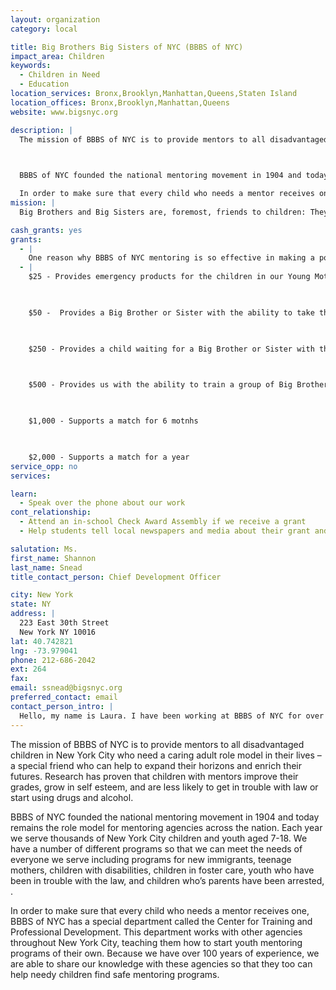 ```yaml
---
layout: organization
category: local

title: Big Brothers Big Sisters of NYC (BBBS of NYC)
impact_area: Children
keywords: 
  - Children in Need
  - Education
location_services: Bronx,Brooklyn,Manhattan,Queens,Staten Island
location_offices: Bronx,Brooklyn,Manhattan,Queens
website: www.bigsnyc.org

description: |
  The mission of BBBS of NYC is to provide mentors to all disadvantaged children in New York City who need a caring adult role model in their lives – a special friend who can help to expand their horizons and enrich their futures. Research has proven that children with mentors improve their grades, grow in self esteem, and are less likely to get in trouble with law or start using drugs and alcohol.

  

  BBBS of NYC founded the national mentoring movement in 1904 and today remains the role model for mentoring agencies across the nation. Each year we serve thousands of New York City children and youth aged 7-18. We have a number of different programs so that we can meet the needs of everyone we serve including programs for new immigrants, teenage mothers, children with disabilities, children in foster care, youth who have been in trouble with the law, and children who’s parents have been arrested, . 

  In order to make sure that every child who needs a mentor receives one, BBBS of NYC has a special department called the Center for Training and Professional Development. This department works with other agencies throughout New York City, teaching them how to start youth mentoring programs of their own. Because we have over 100 years of experience, we are able to share our knowledge with these agencies so that they too can help needy children find safe mentoring programs. 
mission: |
  Big Brothers and Big Sisters are, foremost, friends to children: They share everyday activities, expand horizons, and experience the joy in even the simplest events. Within those little moments lies the big magic that a Big Brother or Big Sister brings to the life of a young person.

cash_grants: yes
grants: 
  - |
    One reason why BBBS of NYC mentoring is so effective in making a positive difference in the lives of young people is that we closely supervise each mentoring match. We have many different mentoring programs for different groups of young people, and in every one, our staff of professional social workers does a lot of work behind the scenes to screen volunteers, find the right big brother or sister (called a “Big”) for each little brother or sister (called a “Little”) and support them to make every mentoring match a success. A Penny Harvest donation would provide the funding towards one Big and one Little to be matched for one year.
  - |
    $25 - Provides emergency products for the children in our Young Mothers Program

    

    $50 -  Provides a Big Brother or Sister with the ability to take their little to a new and fun experience

    

    $250 - Provides a child waiting for a Big Brother or Sister with the ability to participate in our events and activities.

    

    $500 - Provides us with the ability to train a group of Big Brothers and Sisters on how to be the best mentor possible.

    

    $1,000 - Supports a match for 6 motnhs

    

    $2,000 - Supports a match for a year
service_opp: no
services: 

learn: 
  - Speak over the phone about our work
cont_relationship: 
  - Attend an in-school Check Award Assembly if we receive a grant
  - Help students tell local newspapers and media about their grant and/or project with us

salutation: Ms.
first_name: Shannon
last_name: Snead
title_contact_person: Chief Development Officer

city: New York
state: NY
address: |
  223 East 30th Street  
  New York NY 10016
lat: 40.742821
lng: -73.979041
phone: 212-686-2042
ext: 264
fax: 
email: ssnead@bigsnyc.org
preferred_contact: email
contact_person_intro: |
  Hello, my name is Laura. I have been working at BBBS of NYC for over a year. I  worked with Common Cents schools last year and am excited to do so again! For more information about BBBS of NYC, please take a look at our website at www.bigsnyc.org. Also, please feel free to email me if you have any questions at LTrzasko@bigsnyc.org.
---
```

The mission of BBBS of NYC is to provide mentors to all disadvantaged children in New York City who need a caring adult role model in their lives – a special friend who can help to expand their horizons and enrich their futures. Research has proven that children with mentors improve their grades, grow in self esteem, and are less likely to get in trouble with law or start using drugs and alcohol.



BBBS of NYC founded the national mentoring movement in 1904 and today remains the role model for mentoring agencies across the nation. Each year we serve thousands of New York City children and youth aged 7-18. We have a number of different programs so that we can meet the needs of everyone we serve including programs for new immigrants, teenage mothers, children with disabilities, children in foster care, youth who have been in trouble with the law, and children who’s parents have been arrested, . 

In order to make sure that every child who needs a mentor receives one, BBBS of NYC has a special department called the Center for Training and Professional Development. This department works with other agencies throughout New York City, teaching them how to start youth mentoring programs of their own. Because we have over 100 years of experience, we are able to share our knowledge with these agencies so that they too can help needy children find safe mentoring programs. 